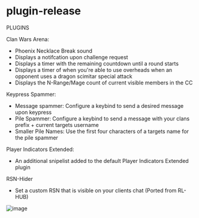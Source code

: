 # plugin-release

PLUGINS

Clan Wars Arena:

- Phoenix Necklace Break sound
- Displays a notifcation upon challenge request
- Displays a timer with the remaining countdown until a round starts
- Displays a timer of when you're able to use overheads when an opponent uses a dragon scimitar special attack
- Displays the N-Range/Mage count of current visible members in the CC

Keypress Spammer:

- Message spammer: Configure a keybind to send a desired message upon keypress
- Pile Spammer: Configure a keybind to send a message with your clans prefix + current targets username
- Smaller Pile Names: Use the first four characters of a targets name for the pile spammer


Player Indicators Extended:
- An additional snipelist added to the default Player Indicators Extended plugin

RSN-Hider
- Set a custom RSN that is visible on your clients chat (Ported from RL-HUB)



![image](https://user-images.githubusercontent.com/51583993/111889976-995f9580-89bb-11eb-932b-a14dc9bba84c.png)

